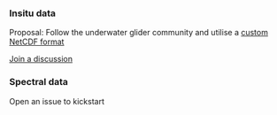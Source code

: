 ### Insitu data
Proposal: Follow the underwater glider community and utilise a [custom NetCDF format](https://github.com/ioos/ioosngdac)

[Join a discussion](https://github.com/RDA-sUAS-Data-IG/sUASData/issues/3)


### Spectral data

Open an issue to kickstart
